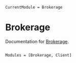 ```@meta
CurrentModule = Brokerage
```

# Brokerage

Documentation for [Brokerage](https://github.com/aaron-wheeler/Brokerage.jl).

```@index
```

```@autodocs
Modules = [Brokerage, Client]
```
